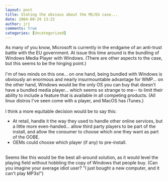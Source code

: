 ```yaml
---
layout: post
title: Stating the obvious about the MS/EU case...
date: 2004-09-29 13:22
author: jrj
comments: true
categories: [Uncategorized]
---
```

As many of you know, Microsoft is currently in the endgame of an anti-trust battle with the EU government. At issue this time around is the bundling of Windows Media Player with Windows. (There are other aspects to the case, but this seems to be the hinging point.)<br /><br />I'm of two minds on this one... on one hand, being bundled with Windows is obviously an enormous and nearly insurmountable advantage for WMP... on the other hand, Windows would be the only OS you can buy that doesn't have a bundled media player... which seems so strange to me-- to limit their ability to include a feature that is available in all competing products. (All linux distros I've seen come with a player, and MacOS has iTunes.)<br /><br />I think a more equitable decision would be to say this:<br /><ul><li>At retail, handle it the way they used to handle other online services, but a little more even-handed... allow third party players to be part of the install, and allow the consumer to choose which one they want as part of the OOBE.<br /></li><li>OEMs could choose which player (if any) to pre-install. </li></ul><br />Seems like this would be the best all-around solution, as it would level the playing field without hobbling the copy of Windows that people buy. (Can you imagine your average idiot user? "I just bought a new computer, and it can't play MP3s!")
